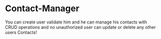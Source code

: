 # Contact-Manager
You can create user validate him and he can manage his contacts with CRUD operations and no unauthorized user can update or delete any other users Contacts!
